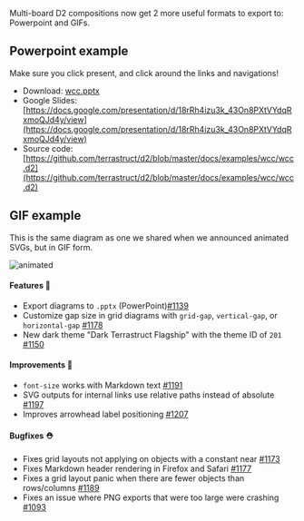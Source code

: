 Multi-board D2 compositions now get 2 more useful formats to export to: Powerpoint and GIFs.

## Powerpoint example

Make sure you click present, and click around the links and navigations!

- Download: [wcc.pptx](https://github.com/terrastruct/d2/files/11256733/wcc.pptx)
- Google Slides: [https://docs.google.com/presentation/d/18rRh4izu3k_43On8PXtVYdqRxmoQJd4y/view](https://docs.google.com/presentation/d/18rRh4izu3k_43On8PXtVYdqRxmoQJd4y/view)
- Source code: [https://github.com/terrastruct/d2/blob/master/docs/examples/wcc/wcc.d2](https://github.com/terrastruct/d2/blob/master/docs/examples/wcc/wcc.d2)

## GIF example

This is the same diagram as one we shared when we announced animated SVGs, but in GIF form.

![animated](https://user-images.githubusercontent.com/3120367/232637553-dd35e076-dfb4-4910-958d-d57ec382f792.gif)

#### Features 🚀

- Export diagrams to `.pptx` (PowerPoint)[#1139](https://github.com/terrastruct/d2/pull/1139)
- Customize gap size in grid diagrams with `grid-gap`, `vertical-gap`, or `horizontal-gap` [#1178](https://github.com/terrastruct/d2/issues/1178)
- New dark theme "Dark Terrastruct Flagship" with the theme ID of `201` [#1150](https://github.com/terrastruct/d2/issues/1150)

#### Improvements 🧹

- `font-size` works with Markdown text [#1191](https://github.com/terrastruct/d2/issues/1191)
- SVG outputs for internal links use relative paths instead of absolute [#1197](https://github.com/terrastruct/d2/pull/1197)
- Improves arrowhead label positioning [#1207](https://github.com/terrastruct/d2/pull/1207)

#### Bugfixes ⛑️

- Fixes grid layouts not applying on objects with a constant near [#1173](https://github.com/terrastruct/d2/issues/1173)
- Fixes Markdown header rendering in Firefox and Safari [#1177](https://github.com/terrastruct/d2/issues/1177)
- Fixes a grid layout panic when there are fewer objects than rows/columns [#1189](https://github.com/terrastruct/d2/issues/1189)
- Fixes an issue where PNG exports that were too large were crashing [#1093](https://github.com/terrastruct/d2/issues/1093)
